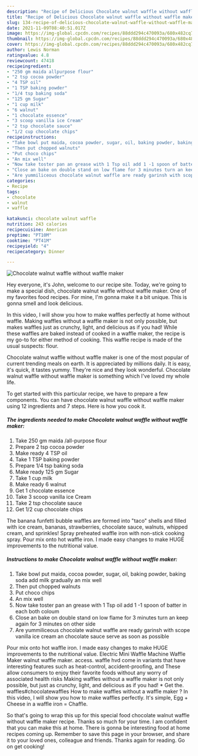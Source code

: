 ```yaml
---
description: "Recipe of Delicious Chocolate walnut waffle without waffle maker"
title: "Recipe of Delicious Chocolate walnut waffle without waffle maker"
slug: 134-recipe-of-delicious-chocolate-walnut-waffle-without-waffle-maker
date: 2021-11-09T08:40:51.017Z
image: https://img-global.cpcdn.com/recipes/88ddd294c470093a/680x482cq70/chocolate-walnut-waffle-without-waffle-maker-recipe-main-photo.jpg
thumbnail: https://img-global.cpcdn.com/recipes/88ddd294c470093a/680x482cq70/chocolate-walnut-waffle-without-waffle-maker-recipe-main-photo.jpg
cover: https://img-global.cpcdn.com/recipes/88ddd294c470093a/680x482cq70/chocolate-walnut-waffle-without-waffle-maker-recipe-main-photo.jpg
author: Lewis Norman
ratingvalue: 4.8
reviewcount: 47418
recipeingredient:
- "250 gm maida allpurpose flour"
- "2 tsp cocoa powder"
- "4 TSP oil"
- "1 TSP baking powder"
- "1/4 tsp baking soda"
- "125 gm Sugar"
- "1 cup milk"
- "6 walnut"
- "1 chocolate essence"
- "3 scoop vanilla ice Cream"
- "2 tsp chocolate sauce"
- "1/2 cup chocolate chips"
recipeinstructions:
- "Take bowl put maida, cocoa powder, sugar, oil, baking powder, baking soda add milk gradually an mix well"
- "Then put chopped walnuts"
- "Put choco chips"
- "An mix well"
- "Now take toster pan an grease with 1 Tsp oil add 1 -1 spoon of batter in each both coloum"
- "Close an bake on double stand on low flame for 3 minutes turn an keep again for 3 minutes on other side"
- "Are yummiliceous chocolate walnut waffle are ready garinsh with scope vanilla ice cream an chocolate sauce serve as soon as possible"
categories:
- Recipe
tags:
- chocolate
- walnut
- waffle

katakunci: chocolate walnut waffle 
nutrition: 243 calories
recipecuisine: American
preptime: "PT10M"
cooktime: "PT41M"
recipeyield: "4"
recipecategory: Dinner

---
```



![Chocolate walnut waffle without waffle maker](https://img-global.cpcdn.com/recipes/88ddd294c470093a/680x482cq70/chocolate-walnut-waffle-without-waffle-maker-recipe-main-photo.jpg)

Hey everyone, it's John, welcome to our recipe site. Today, we're going to make a special dish, chocolate walnut waffle without waffle maker. One of my favorites food recipes. For mine, I'm gonna make it a bit unique. This is gonna smell and look delicious.

In this video, I will show you how to make waffles perfectly at home without waffle. Making waffles without a waffle maker is not only possible, but makes waffles just as crunchy, light, and delicious as if you had! While these waffles are baked instead of cooked in a waffle maker, the recipe is my go-to for either method of cooking. This waffle recipe is made of the usual suspects: flour.

Chocolate walnut waffle without waffle maker is one of the most popular of current trending meals on earth. It is appreciated by millions daily. It is easy, it's quick, it tastes yummy. They're nice and they look wonderful. Chocolate walnut waffle without waffle maker is something which I've loved my whole life.


To get started with this particular recipe, we have to prepare a few components. You can have chocolate walnut waffle without waffle maker using 12 ingredients and 7 steps. Here is how you cook it.

<!--inarticleads1-->

##### The ingredients needed to make Chocolate walnut waffle without waffle maker:

1. Take 250 gm maida /all-purpose flour
1. Prepare 2 tsp cocoa powder
1. Make ready 4 TSP oil
1. Take 1 TSP baking powder
1. Prepare 1/4 tsp baking soda
1. Make ready 125 gm Sugar
1. Take 1 cup milk
1. Make ready 6 walnut
1. Get 1 chocolate essence
1. Take 3 scoop vanilla ice Cream
1. Take 2 tsp chocolate sauce
1. Get 1/2 cup chocolate chips


The banana funfetti bubble waffles are formed into &#34;taco&#34; shells and filled with ice cream, bananas, strawberries, chocolate sauce, walnuts, whipped cream, and sprinkles! Spray preheated waffle iron with non-stick cooking spray. Pour mix onto hot waffle iron. I made easy changes to make HUGE improvements to the nutritional value. 

<!--inarticleads2-->

##### Instructions to make Chocolate walnut waffle without waffle maker:

1. Take bowl put maida, cocoa powder, sugar, oil, baking powder, baking soda add milk gradually an mix well
1. Then put chopped walnuts
1. Put choco chips
1. An mix well
1. Now take toster pan an grease with 1 Tsp oil add 1 -1 spoon of batter in each both coloum
1. Close an bake on double stand on low flame for 3 minutes turn an keep again for 3 minutes on other side
1. Are yummiliceous chocolate walnut waffle are ready garinsh with scope vanilla ice cream an chocolate sauce serve as soon as possible


Pour mix onto hot waffle iron. I made easy changes to make HUGE improvements to the nutritional value. Electric Mini Waffle Machine Waffle Maker walnut waffle maker. access. waffle hvd come in variants that have interesting features such as heat-control, accident-proofing, and These allow consumers to enjoy their favorite foods without any worry of associated health risks Making waffles without a waffle maker is not only possible, but just as crunchy, light, and delicious as if you had! * Get the. waffles#chocolatewaffles How to make waffles without a waffle maker ? In this video, I will show you how to make waffles perfectly. It&#39;s simple, Egg + Cheese in a waffle iron = Chaffle. 

So that's going to wrap this up for this special food chocolate walnut waffle without waffle maker recipe. Thanks so much for your time. I am confident that you can make this at home. There is gonna be interesting food at home recipes coming up. Remember to save this page in your browser, and share it to your loved ones, colleague and friends. Thanks again for reading. Go on get cooking!
